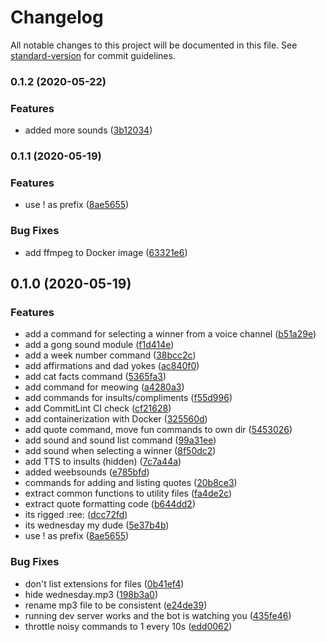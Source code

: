 # Changelog

All notable changes to this project will be documented in this file. See [standard-version](https://github.com/conventional-changelog/standard-version) for commit guidelines.

### 0.1.2 (2020-05-22)

### Features

- added more sounds ([3b12034](https://github.com/sondr3/lesebot/commit/3b12034789f4eab8ea925132caad93ff7fa69910))

### 0.1.1 (2020-05-19)

### Features

- use ! as prefix ([8ae5655](https://github.com/sondr3/lesebot/commit/8ae5655d228fb6cd45539af5d21ef799c49a3bce))

### Bug Fixes

- add ffmpeg to Docker image ([63321e6](https://github.com/sondr3/lesebot/commit/63321e62a6f694bca8d0267cb135f5f573a36d8f))

## 0.1.0 (2020-05-19)

### Features

- add a command for selecting a winner from a voice channel ([b51a29e](https://github.com/sondr3/lesebot/commit/b51a29e2cf8861435c0b4c02079dcc2b3f4dc457))
- add a gong sound module ([f1d414e](https://github.com/sondr3/lesebot/commit/f1d414e1b442a906c7be41fad791db17dc48f852))
- add a week number command ([38bcc2c](https://github.com/sondr3/lesebot/commit/38bcc2c1e8877eadfb20cfb912683893b58b0061))
- add affirmations and dad yokes ([ac840f0](https://github.com/sondr3/lesebot/commit/ac840f0efc0d6dbeb5060f866ad0138f1da96bb1))
- add cat facts command ([5365fa3](https://github.com/sondr3/lesebot/commit/5365fa33b5d7232c6b5272f402a341b96ddd2549))
- add command for meowing ([a4280a3](https://github.com/sondr3/lesebot/commit/a4280a37f497e653fd428492579ba1c1a9e040e3))
- add commands for insults/compliments ([f55d996](https://github.com/sondr3/lesebot/commit/f55d996396b6507034fb09d4f64ff5e133e99613))
- add CommitLint CI check ([cf21628](https://github.com/sondr3/lesebot/commit/cf216284d3fd038ce72eb38634b7f2bbce551fe6))
- add containerization with Docker ([325560d](https://github.com/sondr3/lesebot/commit/325560dc0554df2a74653bb7d32828b54c05eb5a))
- add quote command, move fun commands to own dir ([5453026](https://github.com/sondr3/lesebot/commit/54530261943ac436dcf74270b1f8c546212d9c74))
- add sound and sound list command ([99a31ee](https://github.com/sondr3/lesebot/commit/99a31ee261d7a6a24e1b201fcb43a7c0f8296a2b))
- add sound when selecting a winner ([8f50dc2](https://github.com/sondr3/lesebot/commit/8f50dc22679f2f8eda6d49f566889bea041a6651))
- add TTS to insults (hidden) ([7c7a44a](https://github.com/sondr3/lesebot/commit/7c7a44ab577a501ea4f4174191b1736ced12ad12))
- added weebsounds ([e785bfd](https://github.com/sondr3/lesebot/commit/e785bfde87ce6633b701bdeb06faa7b48032b4fe))
- commands for adding and listing quotes ([20b8ce3](https://github.com/sondr3/lesebot/commit/20b8ce36ab1d1965a1cee88457326ba7e42b2e51))
- extract common functions to utility files ([fa4de2c](https://github.com/sondr3/lesebot/commit/fa4de2c7cdbe70d446564a9de0b67af2a6e244fa))
- extract quote formatting code ([b644dd2](https://github.com/sondr3/lesebot/commit/b644dd20d2f0fff877789b35c8298f703db2c1ea))
- its rigged :ree: ([dcc72fd](https://github.com/sondr3/lesebot/commit/dcc72fd15852259e260923c6030fd55882ae9362))
- its wednesday my dude ([5e37b4b](https://github.com/sondr3/lesebot/commit/5e37b4b5668162ce79947e1948892a52a90b9cf6))
- use ! as prefix ([8ae5655](https://github.com/sondr3/lesebot/commit/8ae5655d228fb6cd45539af5d21ef799c49a3bce))

### Bug Fixes

- don't list extensions for files ([0b41ef4](https://github.com/sondr3/lesebot/commit/0b41ef4f47067f0d200b6cacf924221e34a189ae))
- hide wednesday.mp3 ([198b3a0](https://github.com/sondr3/lesebot/commit/198b3a0a4eb375dfb04d3bc3dc583b64d70c892d))
- rename mp3 file to be consistent ([e24de39](https://github.com/sondr3/lesebot/commit/e24de397513e411a4d454872e86763f561fefc29))
- running dev server works and the bot is watching you ([435fe46](https://github.com/sondr3/lesebot/commit/435fe467a63d2d9501bb06211940c75e9ca01eed))
- throttle noisy commands to 1 every 10s ([edd0062](https://github.com/sondr3/lesebot/commit/edd00623fabfdfe6d1796a15e97f34a543c8bdb0))
